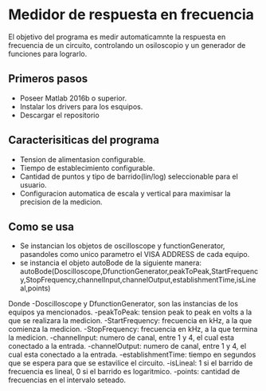 # Medidor de respuesta en frecuencia
El objetivo del programa es medir automaticamnte la respuesta en frecuencia de un circuito, controlando un osiloscopio y un generador de funciones para lograrlo.

## Primeros pasos
- Poseer Matlab 2016b o superior.
- Instalar los drivers para los esquipos.
- Descargar el repositorio

## Caracterisiticas del programa

- Tension de alimentasion configurable.
- Tiempo de establecimiento configurable.
- Cantidad de puntos y tipo de barrido(lin/log) seleccionable para el usuario.
- Configuracion automatica de escala y vertical para maximisar la precision de la medicion.

## Como se usa

- Se instancian los objetos de oscilloscope y functionGenerator, pasandoles como unico parametro el VISA ADDRESS de cada equipo.
- se instancia el objeto autoBode de la siguiente manera:
autoBode(Doscilloscope,DfunctionGenerator,peakToPeak,StartFrequency,StopFrequency,channelInput,channelOutput,establishmentTime,isLineal,points)

Donde
-Doscilloscope y DfunctionGenerator, son las instancias de los equipos ya mencionados.
-peakToPeak: tension peak to peak en volts a la que se realizara la medicion.
-StartFrequency: frecuencia en kHz, a la que comienza la medicion.
-StopFrequency: frecuencia en kHz, a la que termina la medicion.
-channelInput: numero de canal, entre 1 y 4, el cual esta conectado a la entrada.
-channelOutput: numero de canal, entre 1 y 4, el cual esta conectado a la entrada.
-establishmentTime: tiempo en segundos que se espera para que se estavilice el circuito.
-isLineal: 1 si el barrido de frecuencia es lineal, 0 si el barrido es logaritmico.
-points: cantidad de frecuencias en el intervalo seteado.


